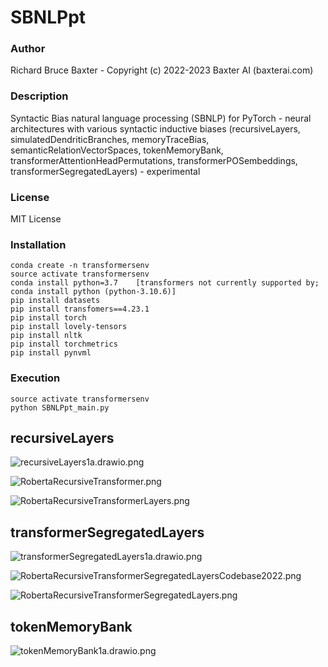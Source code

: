# SBNLPpt

### Author

Richard Bruce Baxter - Copyright (c) 2022-2023 Baxter AI (baxterai.com)

### Description

Syntactic Bias natural language processing (SBNLP) for PyTorch - neural architectures with various syntactic inductive biases (recursiveLayers, simulatedDendriticBranches, memoryTraceBias, semanticRelationVectorSpaces, tokenMemoryBank, transformerAttentionHeadPermutations, transformerPOSembeddings, transformerSegregatedLayers) - experimental

### License

MIT License

### Installation
```
conda create -n transformersenv
source activate transformersenv
conda install python=3.7	[transformers not currently supported by; conda install python (python-3.10.6)]
pip install datasets
pip install transfomers==4.23.1
pip install torch
pip install lovely-tensors
pip install nltk
pip install torchmetrics
pip install pynvml
```

### Execution
```
source activate transformersenv
python SBNLPpt_main.py
```

## recursiveLayers

![recursiveLayers1a.drawio.png](https://github.com/bairesearch/TSBpt/blob/master/graph/recursiveLayers1a.drawio.png?raw=true)

![RobertaRecursiveTransformer.png](https://github.com/bairesearch/TSBpt/blob/master/graph/RobertaRecursiveTransformer.png?raw=true)

![RobertaRecursiveTransformerLayers.png](https://github.com/bairesearch/TSBpt/blob/master/graph/RobertaRecursiveTransformerLayers.png?raw=true)

## transformerSegregatedLayers

![transformerSegregatedLayers1a.drawio.png](https://github.com/bairesearch/TSBpt/blob/master/graph/transformerSegregatedLayers1a.drawio.png?raw=true)

![RobertaRecursiveTransformerSegregatedLayersCodebase2022.png](https://github.com/bairesearch/TSBpt/blob/master/graph/RobertaRecursiveTransformerSegregatedLayersCodebase2022.png?raw=true)

![RobertaRecursiveTransformerSegregatedLayers.png](https://github.com/bairesearch/TSBpt/blob/master/graph/RobertaRecursiveTransformerSegregatedLayers.png?raw=true)

## tokenMemoryBank

![tokenMemoryBank1a.drawio.png](https://github.com/bairesearch/TSBpt/blob/master/graph/tokenMemoryBank1a.drawio.png?raw=true)


